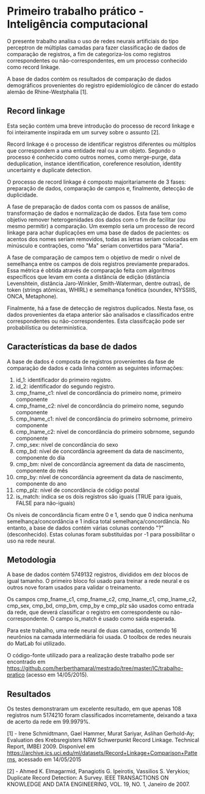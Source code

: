 Primeiro trabalho prático - Inteligência computacional
======================================================

O presente trabalho analisa o uso de redes neurais artificiais do tipo
perceptron de múltiplas camadas para fazer classificação de dados de comparação
de registros, a fim de categoriza-los como registros correspondentes ou
não-correspondentes, em um processo conhecido como record linkage.

A base de dados contém os resultados de comparação de dados demográficos
provenientes do registro epidemiológico de câncer do estado alemão de
Rhine-Westphalia [1].

Record linkage
--------------

Esta seção contém uma breve introdução do processo de record linkage e foi
inteiramente inspirada em um survey sobre o assunto [2].

Record linkage é o processo de identificar registros diferentes ou múltiplos
que correspondem a uma entidade real ou a um objeto. Segundo o processo
é conhecido como outros nomes, como merge-purge, data deduplication, instance
identification, coreference resolution, identity uncertainty e duplicate
detection.

O processo de record linkage é composto majoritariamente de 3 fases: preparação
de dados, comparação de campos e, finalmente, detecção de duplicidade.

A fase de preparação de dados conta com os passos de análise, transformação de
dados e normalização de dados. Esta fase tem como objetivo remover
heterogenidades dos dados com o fim de facilitar (ou mesmo permitir) a
comparação. Um exemplo seria um processo de record linkage para achar
duplicações em uma base de dados de pacientes: os acentos dos nomes seriam
removidos, todas as letras seriam colocadas em minúsculo e contrações, como
"Ma" seriam convertidos para "Maria".

A fase de comparação de campos tem o objetivo de medir o nível de semelhança
entre os campos de dois registros previamente preparados. Essa métrica é obtida
através de comparação feita com algoritmos específicos que levam em conta a
distância de edição (distância Levenshtein, distância Jaro-Winkler,
Smith-Waterman, dentre outras), de token (strings atômicas, WHIRL) e
semelhança fonética (soundex, NYSSIIS, ONCA, Metaphone).

Finalmente, há a fase de detecção de registros duplicados. Nesta fase, os dados
provenientes da etapa anterior são analisados e classificados entre
correspondentes ou não-correspondentes. Esta classifcação pode ser
probabilística ou determinística.
 
Características da base de dados
--------------------------------

A base de dados é composta de registros provenientes da fase de comparação de
dados e cada linha contém as seguintes informações:

1. id_1: identificador do primeiro registro.
2. id_2: identificador do segundo registro.
3. cmp_fname_c1: nível de concordância do primeiro nome, primeiro componente
4. cmp_fname_c2: nível de concordância do primeiro nome, segundo componente
5. cmp_lname_c1: nível de concordância do primeiro sobrnome, primeiro componente
6. cmp_lname_c2: nível de concordância do primeiro sobrnome, segundo componente
7. cmp_sex: nível de concordância do sexo
8. cmp_bd: nível de concordância agreement da data de nascimento, componente do dia
9. cmp_bm: nível de concordância agreement da data de nascimento, componente do mês
10. cmp_by: nível de concordância agreement da data de nascimento, componente do ano
11. cmp_plz: nível de concordância de código postal
12. is_match: indica se os dois registros são iguais (TRUE para iguais, FALSE para não-iguais)

Os níveis de concordância ficam entre 0 e 1, sendo que 0 indica nenhuma
semelhança/concordância e 1 indica total semelhança/concordância. No entanto, a
base de dados contém várias colunas contendo "?" (desconhecido). Estas colunas
foram substituídas por -1 para possibilitar o uso na rede neural.

Metodologia
-----------

A base de dados contém 5749132 registros, divididos em dez blocos de igual
tamanho. O primeiro bloco foi usado para treinar a rede neural e os outros
nove foram usados para validar o treinamento.

Os campos cmp_fname_c1, cmp_fname_c2, cmp_lname_c1, cmp_lname_c2, cmp_sex,
cmp_bd, cmp_bm, cmp_by e cmp_plz são usados como entrada da rede, que deverá
classificar o registro em correspondente ou não-correspondente. O campo
is_match é usado como saída esperada.

Para este trabalho, uma rede neural de duas camadas, contendo 16 neurônios na
camada intermediária foi usada. O toolbox de redes neurais do MatLab foi
utilizado.

O código-fonte utilizado para a realização deste trabalho pode ser encontrado
em https://github.com/herberthamaral/mestrado/tree/master/IC/trabalho-pratico
(acesso em 14/05/2015).

Resultados
----------

Os testes demonstraram um excelente resultado, em que apenas 108 registros num
5174210 foram classificados incorretamente, deixando a taxa de acerto da rede
em 99.9979%.

[1] - Irene Schmidtmann, Gael Hammer, Murat Sariyar, Aslihan Gerhold-Ay;
Evaluation des Krebsregisters NRW Schwerpunkt Record Linkage. Technical Report,
IMBEI 2009. Disponível em
https://archive.ics.uci.edu/ml/datasets/Record+Linkage+Comparison+Patterns,
acessado em 14/05/2015

[2] - Ahmed K. Elmagarmid, Panagiotis G. Ipeirotis, Vassilios S. Verykios;
Duplicate Record Detection: A Survey. IEEE TRANSACTIONS ON KNOWLEDGE AND DATA
ENGINEERING, VOL. 19, NO. 1, Janeiro de 2007.
